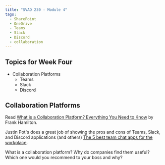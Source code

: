 ```yaml
---
title: "SVAD 230 - Module 4"
tags:
  - SharePoint
  - OneDrive
  - Teams
  - Slack
  - Discord
  - collaboration
---
```


## Topics for Week Four

- Collaboration Platforms
  - Teams
  - Slack
  - Discord

## Collaboration Platforms

Read [What is a Collaboration Platform? Everything You Need to Know](https://www.comidor.com/knowledge-base/enterprise-collaboration-kb/collaboration-platform-definition/) by Frank Hamilton.

Justin Pot's does a great job of showing the pros and cons of Teams, Slack, and Discord applications (and others) [The 5 best team chat apps for the workplace](https://zapier.com/blog/best-team-chat-app/).

What is a collaboration platform? Why do companies find them useful? Which one would you recommend to your boss and why?
